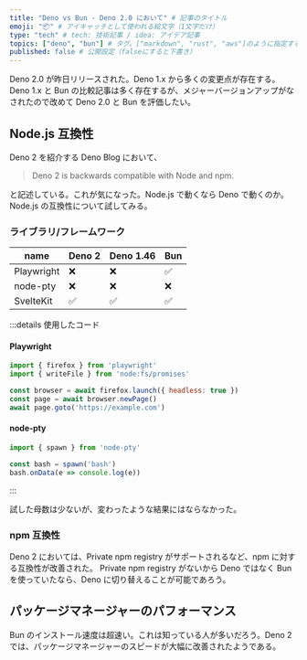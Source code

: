 ```yaml
---
title: "Deno vs Bun - Deno 2.0 において" # 記事のタイトル
emoji: "📦" # アイキャッチとして使われる絵文字（1文字だけ）
type: "tech" # tech: 技術記事 / idea: アイデア記事
topics: ["deno", "bun"] # タグ。["markdown", "rust", "aws"]のように指定する
published: false # 公開設定（falseにすると下書き）
---
```


Deno 2.0 が昨日リリースされた。Deno 1.x から多くの変更点が存在する。Deno 1.x と Bun の比較記事は多く存在するが、メジャーバージョンアップがなされたので改めて Deno 2.0 と Bun を評価したい。

## Node.js 互換性

Deno 2 を紹介する Deno Blog において、
> Deno 2 is backwards compatible with Node and npm.

と記述している。これが気になった。Node.js で動くなら Deno で動くのか。Node.js の互換性について試してみる。

### ライブラリ/フレームワーク
| name | Deno 2 | Deno 1.46 | Bun |
| --- | --- | --- | --- |
| Playwright | ❌ | ❌ | ✅ |
| node-pty | ❌ | ❌ | ❌ |
| SvelteKit | ✅ | ✅ | ✅ |


:::details 使用したコード
#### Playwright
```js
import { firefox } from 'playwright'
import { writeFile } from 'node:fs/promises'

const browser = await firefox.launch({ headless: true })
const page = await browser.newPage()
await page.goto('https://example.com')
```
#### node-pty
```js
import { spawn } from 'node-pty'

const bash = spawn('bash')
bash.onData(e => console.log(e))
```
:::

試した母数は少ないが、変わったような結果にはならなかった。

### npm 互換性

Deno 2 においては、Private npm registry がサポートされるなど、npm に対する互換性が改善された。
Private npm registry がないから Deno ではなく Bun を使っていたなら、Deno に切り替えることが可能であろう。

## パッケージマネージャーのパフォーマンス

Bun のインストール速度は超速い。これは知っている人が多いだろう。Deno 2 では、パッケージマネージャーのスピードが大幅に改善されたようである。

